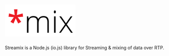 # ![Streamix Logo](extras/logo.png)
Streamix is a Node.js (io.js) library for Streaming &amp; mixing of data over RTP.
